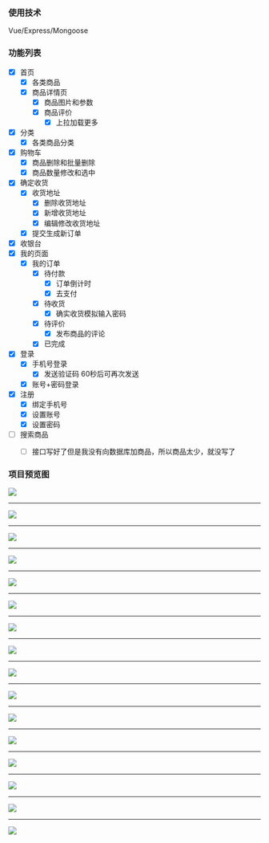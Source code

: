 ### 使用技术

Vue/Express/Mongoose

### 功能列表

- [x] 首页
  - [x] 各类商品
  - [x] 商品详情页
    - [x] 商品图片和参数
    - [x] 商品评价
      - [x] 上拉加载更多
- [x] 分类
  - [x] 各类商品分类
- [x] 购物车
  - [x] 商品删除和批量删除
  - [x] 商品数量修改和选中
- [x] 确定收货
  - [x] 收货地址
    - [x] 删除收货地址
    - [x] 新增收货地址
    - [x] 编辑修改收货地址
  - [x] 提交生成新订单
- [x] 收银台
- [x] 我的页面
  - [x] 我的订单
    - [x] 待付款
      - [x] 订单倒计时
      - [x] 去支付
    - [x] 待收货
      - [x] 确实收货模拟输入密码
    - [x] 待评价
      - [x] 发布商品的评论
    - [x] 已完成
- [x] 登录
  - [x] 手机号登录
    - [x] 发送验证码 60秒后可再次发送
  - [x] 账号+密码登录
- [x] 注册
  - [x] 绑定手机号
  - [x] 设置账号
  - [x] 设置密码
- [ ] 搜索商品
  - [ ] 接口写好了但是我没有向数据库加商品，所以商品太少，就没写了



### 项目预览图

![](http://wuchuang222.gz01.bdysite.com/vmall/123123.jpg)

------

![](http://wuchuang222.gz01.bdysite.com/vmall/22222222111.jpg)

------

![](http://wuchuang222.gz01.bdysite.com/vmall/3.jpg)

------

![](http://wuchuang222.gz01.bdysite.com/vmall/4.jpg)

------

![](http://wuchuang222.gz01.bdysite.com/vmall/5.jpg)

------

![](http://wuchuang222.gz01.bdysite.com/vmall/6612312321.jpg)

------

![](http://wuchuang222.gz01.bdysite.com/vmall/7.jpg)

------

![](http://wuchuang222.gz01.bdysite.com/vmall/8.jpg)

------

![](http://wuchuang222.gz01.bdysite.com/vmall/12312321打下.jpg)

------

![](http://wuchuang222.gz01.bdysite.com/vmall/12321312321撒大声地.jpg)

------

![](http://wuchuang222.gz01.bdysite.com/vmall/10.jpg)

------

![](http://wuchuang222.gz01.bdysite.com/vmall/11.jpg)

------

![](http://wuchuang222.gz01.bdysite.com/vmall/12.jpg)

------

![](http://wuchuang222.gz01.bdysite.com/vmall/13.jpg)

------

![](http://wuchuang222.gz01.bdysite.com/vmall/14.jpg)

------

![](http://wuchuang222.gz01.bdysite.com/vmall/15.jpg)